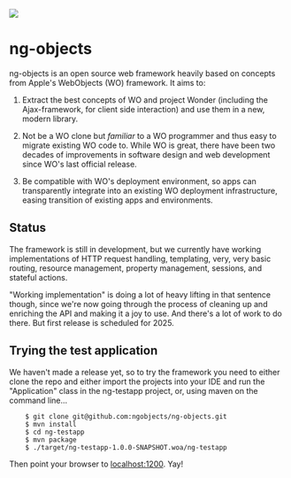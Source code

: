 ![](https://github.com/ngobjects/ng-objects/workflows/build/badge.svg)

# ng-objects

ng-objects is an open source web framework heavily based on concepts from Apple's WebObjects (WO) framework. It aims to:

1. Extract the best concepts of WO and project Wonder (including the Ajax-framework, for client side interaction) and use them in a new, modern library.

2. Not be a WO clone but _familiar_ to a WO programmer and thus easy to migrate existing WO code to. While WO is great, there have been two decades of improvements in software design and web development since WO's last official release.

3. Be compatible with WO's deployment environment, so apps can transparently integrate into an existing WO deployment infrastructure, easing transition of existing apps and environments.

## Status

The framework is still in development, but we currently have working implementations of HTTP request handling, templating, very, very basic routing, resource management, property management, sessions, and stateful actions.

"Working implementation" is doing a lot of heavy lifting in that sentence though, since we're now going through the process of cleaning up and enriching the API and making it a joy to use. And there's a lot of work to do there. But first release is scheduled for 2025.

## Trying the test application

We haven't made a release yet, so to try the framework you need to either clone the repo and either import the projects into your IDE and run the "Application" class in the ng-testapp project, or, using maven on the command line...

```
	$ git clone git@github.com:ngobjects/ng-objects.git
	$ mvn install
	$ cd ng-testapp
	$ mvn package
	$ ./target/ng-testapp-1.0.0-SNAPSHOT.woa/ng-testapp
```

Then point your browser to [localhost:1200](http://localhost:1200/). Yay!